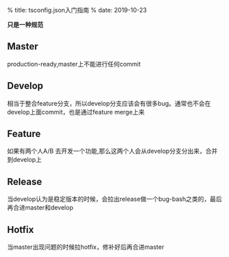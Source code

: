% title: tsconfig.json入门指南
% date: 2019-10-23

**只是一种规范**

## Master

production-ready,master上不能进行任何commit

## Develop

相当于整合feature分支，所以develop分支应该会有很多bug。通常也不会在develop上面commit，也是通过feature merge上来

## Feature

如果有两个人A/B 去开发一个功能,那么这两个人会从develop分支分出来，合并到develop上

## Release

当develop认为是稳定版本的时候，会拉出release做一个bug-bash之类的，最后再合进master和develop

## Hotfix

当master出现问题的时候拉hotfix，修补好后再合进master